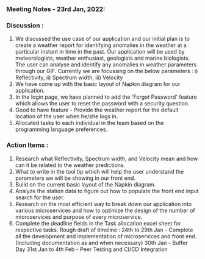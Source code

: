 ### Meeting Notes - 23rd Jan, 2022: 

### Discussion : 
1) We discussed the use case of our application and our initial plan is to create a weather report for identifying anomalies in the weather at a particular instant in time in the past. Our application will be used by meteorologists, weather enthusiast, geologists and marine biologists.
   The user can analyse and identify any anomalies in weather parameters through our GIF. Currently we are focussing on the below parameters : 
   i)   Reflectivity, 
   ii)  Spectrum width, 
   iii) Velocity 
2) We have come up with the basic layout of Napkin diagram for our application.
3) In the login page, we have planned to add the 'Forgot Password' feature which allows the user to reset the password with a security question.
4) Good to have feature - Provide the weather report for the default location of the user when he/she logs in. 
5) Allocated tasks to each individual in the team based on the programming language preferences.




### Action Items : 
1) Research what Reflectivity, Spectrum width, and Velocity mean and how can it be related to the weather predictions.
2) What to write in the tool tip which will help the user understand the parameters we will be showing in our front end.
3) Build on the current basic layout of the Napkin diagram.
4) Analyze the station data to figure out how to populate the front end input search for the user.
5) Research on the most efficient way to break down our application into various microservices and how to optimize the design of the number of microservices and purpose of every microservice.
6) Complete the deadline fields in the Task allocation excel sheet for respective tasks.
   Rough draft of timeline : 
   24th to 29th Jan    - Complete all the development and implementation of microservices and front end. (Including documentation as and when necessary)
   30th Jan            - Buffer Day
   31st Jan to 4th Feb - Peer Testing and CI/CD Integration
   
 